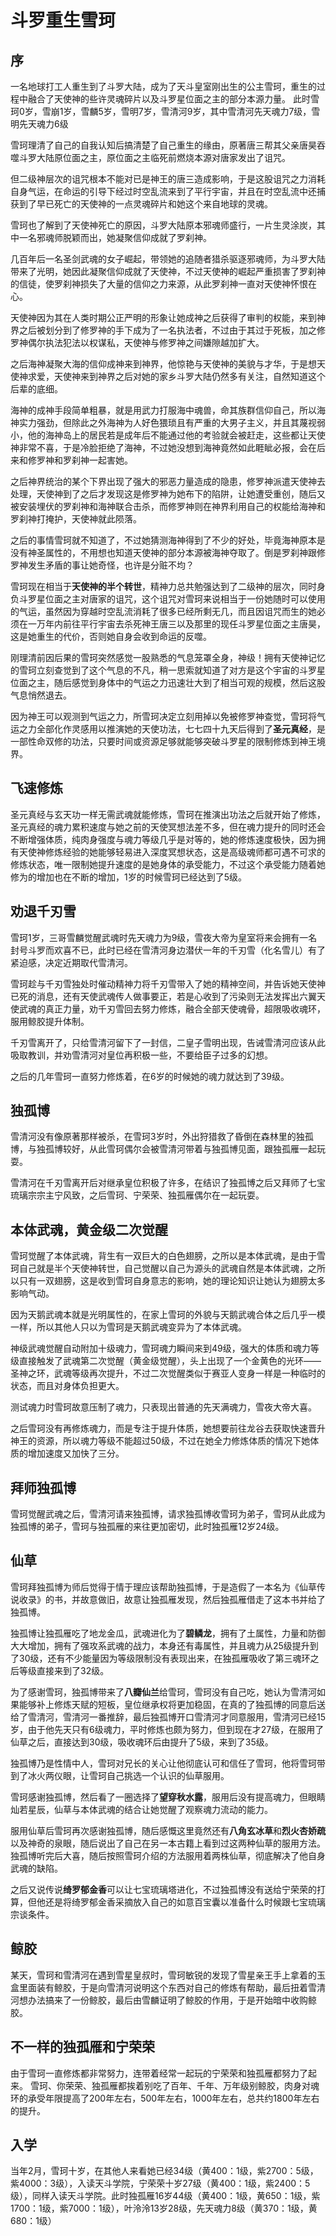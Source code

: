 # 斗罗重生雪珂

## 序

一名地球打工人重生到了斗罗大陆，成为了天斗皇室刚出生的公主雪珂，重生的过程中融合了天使神的些许灵魂碎片以及斗罗星位面之主的部分本源力量。
此时雪珂0岁，雪崩1岁，雪麟5岁，雪明7岁，雪清河9岁，其中雪清河先天魂力7级，雪明先天魂力6级

雪珂理清了自己的自我认知后搞清楚了自己重生的缘由，原著唐三帮其父亲唐昊吞噬斗罗大陆原位面之主，原位面之主临死前燃烧本源对唐家发出了诅咒。

但二级神层次的诅咒根本不能对已是神王的唐三造成影响，于是这股诅咒之力消耗自身气运，在命运的引导下经过时空乱流来到了平行宇宙，并且在时空乱流中还捕获到了早已死亡的天使神的一点灵魂碎片和她这个来自地球的灵魂。

雪珂也了解到了天使神死亡的原因，斗罗大陆原本邪魂师盛行，一片生灵涂炭，其中一名邪魂师脱颖而出，她凝聚信仰成就了罗刹神。

几百年后一名圣剑武魂的女子崛起，带领她的追随者猎杀驱逐邪魂师，为斗罗大陆带来了光明，她因此凝聚信仰成就了天使神，不过天使神的崛起严重损害了罗刹神的信徒，使罗刹神损失了大量的信仰之力来源，从此罗刹神一直对天使神怀恨在心。

天使神因为其在人类时期公正严明的形象让她成神之后获得了审判的权能，来到神界之后被划分到了修罗神的手下成为了一名执法者，不过由于其过于死板，加之修罗神偶尔执法犯法以权谋私，天使神与修罗神之间嫌隙越加扩大。

之后海神凝聚大海的信仰成神来到神界，他惊艳与天使神的美貌与才华，于是想天使神求爱，天使神来到神界之后对她的家乡斗罗大陆仍然多有关注，自然知道这个后辈的底细。

海神的成神手段简单粗暴，就是用武力打服海中魂兽，命其族群信仰自己，所以海神实力强劲，但除此之外海神为人好色猥琐且有严重的大男子主义，并且其蔑视弱小，他的海神岛上的居民若是成年后不能通过他的考验就会被赶走，这些都让天使神非常不喜，于是冷脸拒绝了海神，不过她没想到海神竟然如此睚眦必报，会在后来和修罗神和罗刹神一起害她。

之后神界统治的某个下界出现了强大的邪恶力量造成的隐患，修罗神派遣天使神去处理，天使神到了之后才发现这是修罗神为她布下的陷阱，让她遭受重创，随后又被安装埋伏的罗刹神和海神联合击杀，而修罗神则在神界利用自己的权能给海神和罗刹神打掩护，天使神就此陨落。

之后的事情雪珂就不知道了，不过她猜测海神得到了不少的好处，毕竟海神原本是没有神圣属性的，不用想也知道天使神的部分本源被海神夺取了。倒是罗刹神跟修罗神发生矛盾的事让她奇怪，也许是分赃不均？

雪珂现在相当于**天使神的半个转世**，精神力总共勉强达到了二级神的层次，同时身负斗罗星位面之主对唐家的诅咒，这个诅咒对雪珂来说相当于一份她随时可以使用的气运，虽然因为穿越时空乱流消耗了很多已经所剩无几，而且因诅咒而生的她必须在一万年内前往平行宇宙去杀死神王唐三以及那里的现任斗罗星位面之主唐昊，这是她重生的代价，否则她自身会收到命运的反噬。

刚理清前因后果的雪珂突然感觉一股熟悉的气息笼罩全身，神级！拥有天使神记忆的雪珂立刻查觉到了这个气息的不凡，稍一思索就知道了对方是这个宇宙的斗罗星位面之主，随后感觉到身体中的气运之力迅速壮大到了相当可观的规模，然后这股气息悄然退去。

因为神王可以观测到气运之力，所雪珂决定立刻用掉以免被修罗神查觉，雪珂将气运之力全部化作灵感用以推演她的天使功法，七七四十九天后得到了**圣元真经**，是一部性命双修的功法，只要时间或资源足够就能够突破斗罗星的限制修炼到神王境界。

## 飞速修炼

圣元真经与玄天功一样无需武魂就能修炼，雪珂在推演出功法之后就开始了修炼，圣元真经的魂力累积速度与她之前的天使冥想法差不多，但在魂力提升的同时还会不断增强体质，纯肉身强度与魂力等级几乎是对等的，她的修炼速度极快，因为拥有天使神修炼经验的她能够轻易进入深度冥想状态，这是高级魂师都可遇不可求的修炼状态，唯一限制她提升速度的是她身体的承受能力，不过这个承受能力随着她修为的增加也在不断的增加，1岁的时候雪珂已经达到了5级。

## 劝退千刃雪

雪珂1岁，三哥雪麟觉醒武魂时先天魂力为9级，雪夜大帝为皇室将来会拥有一名封号斗罗而欢喜不已，此时已经在雪清河身边潜伏一年的千刃雪（化名雪儿）有了紧迫感，决定近期取代雪清河。

雪珂趁与千刃雪独处时催动精神力将千刃雪带入了她的精神空间，并告诉她天使神已死的消息，还有天使武魂传人做事要正，若是心收到了污染则无法发挥出六翼天使武魂的真正力量，劝千刃雪回去努力修炼，融合全部天使魂骨，超限吸收魂环，服用鲸胶提升体制。

千刃雪离开了，只给雪清河留下了一封信，二皇子雪明出现，告诫雪清河应该从此吸取教训，并劝雪清河对皇位再积极一些，不要给臣子过多的幻想。

之后的几年雪珂一直努力修炼着，在6岁的时候她的魂力就达到了39级。

## 独孤博

雪清河没有像原著那样被杀，在雪珂3岁时，外出狩猎救了昏倒在森林里的独孤博，与独孤博较好，从此雪珂偶尔会被雪清河带着与独孤博见面，跟独孤雁一起玩耍。

雪清河在千刃雪离开后对继承皇位积极了许多，在结识了独孤博之后又拜师了七宝琉璃宗宗主宁风致，之后雪珂、宁荣荣、独孤雁偶尔在一起玩耍。

## 本体武魂，黄金级二次觉醒

雪珂觉醒了本体武魂，背生有一双巨大的白色翅膀，之所以是本体武魂，是由于雪珂自己就是半个天使神转世，自己觉醒以自己为源头的武魂自然是本体武魂，之所以只有一双翅膀，这是收到雪珂自身意志的影响，她的理论知识让她认为翅膀太多影响气动。

因为天鹅武魂本就是光明属性的，在家上雪珂的外貌与天鹅武魂合体之后几乎一模一样，所以其他人只以为雪珂是天鹅武魂变异为了本体武魂。

神级武魂觉醒自动附加十级魂力，雪珂魂力瞬间来到49级，强大的体质和魂力等级直接触发了武魂第二次觉醒（黄金级觉醒），头上出现了一个金黄色的光环——圣神之环，武魂等级再次提升，不过二次觉醒类似于赛亚人变身一样是一种临时的状态，而且对身体负担更大。

测试魂力时雪珂故意压制了魂力，只表现出普通的先天满魂力，雪夜大帝大喜。

之后雪珂没有再修炼魂力，而是专注于提升体质，她想要前往龙谷去获取快速晋升神王的资源，所以魂力等级不能超过50级，不过在她全力修炼体质的情况下她体质的增加速度又加快了三分。

## 拜师独孤博

雪珂觉醒武魂之后，雪清河请来独孤博，请求独孤博收雪珂为弟子，雪珂从此成为独孤博的弟子，雪珂与独孤雁的来往更加密切，此时独孤雁12岁24级。

## 仙草

雪珂拜独孤博为师后觉得于情于理应该帮助独孤博，于是造假了一本名为《仙草传说收录》的书，并故意做旧，故意让独孤雁发现，然后独孤雁借走了这本书并给了独孤博。

独孤博让独孤雁吃了地龙金瓜，武魂进化为了**碧鳞龙**，拥有了土属性，力量和防御大大增加，拥有了强攻系武魂的战力，本身还有毒属性，并且魂力从25级提升到了30级，还有不少能量因为等级限制没有表现出来，在独孤雁吸收了第三魂环之后等级直接来到了32级。

为了感谢雪珂，独孤博带来了**八瓣仙兰**给雪珂，雪珂没有自己吃，她认为雪清河如果能够补上修炼天赋的短板，皇位继承权将更加稳固，在真的了独孤博的同意后送给了雪清河，雪清河一番推辞，最后独孤博开口雪清河才同意服用，雪清河已经15岁，由于他先天只有6级魂力，平时修炼也颇为努力，但到现在才27级，在服用了仙草之后，直接达到30级，吸收魂环后由提升了5级，来到了35级。

独孤博乃是性情中人，雪珂对兄长的关心让他彻底认可和信任了雪珂，他将雪珂带到了冰火两仪眼，让雪珂自己挑选一个认识的仙草服用。

雪珂感谢独孤博，然后看了一圈选择了**望穿秋水露**，服用后没有提高魂力，但眼睛灿若星辰，仙草与本体武魂的结合让她觉醒了观察魂力流动的能力。

服用仙草后雪珂再次感谢独孤博，随后感慨这里竟然还有**八角玄冰草**和**烈火杏娇疏**以及神奇的泉眼，随后说出了自己在另一本古籍上看到过这两种仙草的服用方法。独孤博听完后大喜，随后按照雪珂介绍的方法服用着两株仙草，彻底解决了他自身武魂的缺陷。

之后又说传说**绮罗郁金香**可以让七宝琉璃塔进化，不过独孤博没有送给宁荣荣的打算，但他还是将绮罗郁金香采摘放入自己的如意百宝囊以准备什么时候跟七宝琉璃宗谈条件。

## 鲸胶

某天，雪珂和雪清河在遇到雪星皇叔时，雪珂敏锐的发现了雪星亲王手上拿着的玉盒里面装有鲸胶，于是向雪清河说明这个东西对自己的修炼有帮助，最后扭着雪清河想办法搞来了一份鲸胶，最后由雪麟证明了鲸胶的作用，于是开始暗中收购鲸胶。

## 不一样的独孤雁和宁荣荣

由于雪珂一直修炼都非常努力，连带着经常一起玩的宁荣荣和独孤雁都努力了起来。
雪珂、你荣荣、独孤雁都挨着别吃了百年、千年、万年级别鲸胶，肉身对魂环的承受年限提高了200年左右，500年左右，1000年左右，总共约1800年左右的提升。

## 入学

当年2月，雪珂十岁，在其他人来看她已经34级（黄400：1级，紫2700：5级，紫4000：3级），入读天斗学院，宁荣荣十岁27级（黄400：1级，紫2400：5级），同样入读天斗学院。此时独孤雁16岁44级（黄400：1级，黄650：1级，紫1700：1级，紫7000：1级），叶泠泠13岁28级，先天魂力8级（黄370：1级，黄680：1级）